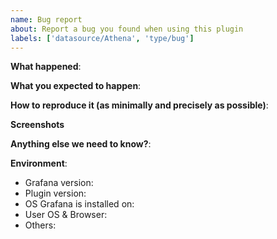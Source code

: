 ```yaml
---
name: Bug report
about: Report a bug you found when using this plugin
labels: ['datasource/Athena', 'type/bug']
---
```


<!--
Please use this template to create your bug report. By providing as much info as possible you help us understand the issue, reproduce it and resolve it for you quicker. Therefore, take a couple of extra minutes to make sure you have provided all info needed.

PROTIP: record your screen and attach it as a gif to showcase the issue.

- Use query inspector to troubleshoot issues: https://community.grafana.com/t/how-to-use-grafanas-query-inspector-to-troubleshoot-issues/2630
- How to record and attach gif: https://community.grafana.com/t/proptip-record-gif-and-attach-to-bug-report-to-showcase-issue/31320
-->

**What happened**:

**What you expected to happen**:

**How to reproduce it (as minimally and precisely as possible)**:

<!--
Example:

1. Go to '...'
2. Click on '....'
3. Scroll down to '....'
4. See error
-->

**Screenshots**

<!--
If applicable, add screenshots to help explain your problem.
-->

**Anything else we need to know?**:

**Environment**:

- Grafana version:
- Plugin version:
- OS Grafana is installed on:
- User OS & Browser:
- Others:
